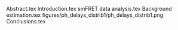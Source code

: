 Abstract.tex
Introduction.tex
smFRET data analysis.tex
Background estimation.tex
figures/ph_delays_distrib1/ph_delays_distrib1.png
Conclusions.tex
